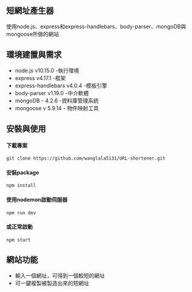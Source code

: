 ## 短網址產生器
使用node.js、express和express-handlebars、body-parser、mongoDB與mongoose所做的網站


## 環境建置與需求
* node.js v10.15.0 -執行環境
* express v4.17.1 -框架
* express-handlebars v4.0.4 -模板引擎
* body-parser v1.19.0 -中介軟體
* mongoDB - 4.2.6 -資料庫管理系統
* mongoose v 5.9.14 - 物件映射工具


## 安裝與使用
#### 下載專案
    git clone https://github.com/wanglala5131/URL-shortener.git
#### 安裝package
    npm install
#### 使用nodemon啟動伺服器
    npm run dev
#### 或正常啟動
    npm start


## 網站功能
* 輸入一個網址，可得到一個較短的網址
* 可一鍵複製被製造出來的短網址